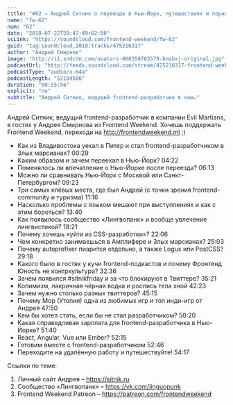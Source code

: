 ```yaml
---
title: "#62 – Андрей Ситник о переезде в Нью-Йорк, путешествиях и порно в Твиттере"
name: "fw-62"
num: "62"
date: "2018-07-22T20:47:49+02:00"
scLink: "https://soundcloud.com/frontend-weekend/fw-62"
guid: "tag:soundcloud,2010:tracks/475216317"
author: "Андрей Смирнов"
image: "http://i1.sndcdn.com/avatars-000358703579-bnobxj-original.jpg"
podcastUrl: "http://feeds.soundcloud.com/stream/475216317-frontend-weekend-fw-62.m4a"
podcastType: "audio/x-m4a"
podcastLength: "52184506"
duration: "00:55:56"
explicit: "no"
subtitle: "Андрей Ситник, ведущий frontend-разработчик в ком…"
---
```

Андрей Ситник, ведущий frontend-разработчик в компании Evil Martians, в гостях у Андрея Смирнова из Frontend Weekend. Хочешь поддержать Frontend Weekend, переходи на http://frontendweekend.ml ;)

- Как из Владивостока уехал в Питер и стал frontend-разработчиком в Злых марсианах? 00:29
- Каким образом и зачем переехал в Нью-Йорк? 04:22
- Поменялось ли впечатление о Нью-Йорке после переезда? 06:13
- Можно ли сравнивать Нью-Йорк с Москвой или Санкт-Петербургом? 09:23
- Три самых клёвых места, где был Андрей (с точки зрения frontend-community и туризма) 11:16
- Насколько проблемы с языком мешают при выступлениях и как с этим бороться? 13:40
- Как появилось сообщество «Лингвопанк» и вообще увлечение лингвистикой? 18:21
- Почему хочешь «уйти из CSS-разработки»? 22:06
- Чем конкретно занимаешься в Амплифере и Злых марсианах? 25:03
- Почему autoprefixer пиарится отдельно, а также Logux или PostCSS? 29:18
- Какого было в гостях у кучи frontend-подкастов и почему Фронтенд Юность не контркультура? 32:36
- Зачем появился #sitnikfriday и за что блокируют в Твиттере? 35:21
- Копимизм, лакричная чёрная водка и роспись тела хной 42:23
- Зачем нужно столько разных твиттеров? 45:15
- Почему Мор (Утопия) одна из любимых игр и топ инди-игр от Андрея 47:50
- Кем бы хотел стать, если бы не стал разработчиком? 50:20
- Какая справедливая зарплата для frontend-разработчика в Нью-Йорке? 51:40
- React, Angular, Vue или Ember? 52:15
- Готовим вместе с frontend-разработчиком 52:46
- Переходите на удалённую работу и путешествуйте! 54:17

Ссылки по теме:
1) Личный сайт Андрея – https://sitnik.ru
2) Сообщество «Лингвопанк» – https://vk.com/linguopunk
3) Frontend Weekend Patreon – https://patreon.com/frontendweekend